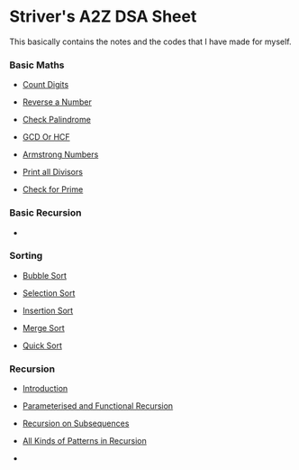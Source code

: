 # Striver's A2Z DSA Sheet 

This basically contains the notes and the codes that I have made for myself.


### Basic Maths

- [Count Digits](Basic_Maths/count_digits.cpp)

- [Reverse a Number](Basic_Maths/reverse_number.cpp)

- [Check Palindrome](Basic_Maths/check_palindrome.cpp)

- [GCD Or HCF](Basic_Maths/gcd_or_hcf.cpp)

- [Armstrong Numbers](Basic_Maths/armstrong_numbers.cpp)

- [Print all Divisors](Basic_Maths/print_all_divisors.cpp)

- [Check for Prime](Basic_Maths/check_for_prime.cpp)


### Basic Recursion

- []()


### Sorting

- [Bubble Sort]()

- [Selection Sort]()

- [Insertion Sort]()

- [Merge Sort](Sorting/merge_sort.cpp)

- [Quick Sort]()


### Recursion

- [Introduction](Recursion/intro.cpp)

- [Parameterised and Functional Recursion](Recursion/parameterised_and_functional_recursion.cpp)

- [Recursion on Subsequences](Recursion/recursion_on_subsequences.cpp)

- [All Kinds of Patterns in Recursion](Recursion/printing_subsequences_whose_sum_is_K.cpp)

- [](Recursion/.cpp)


